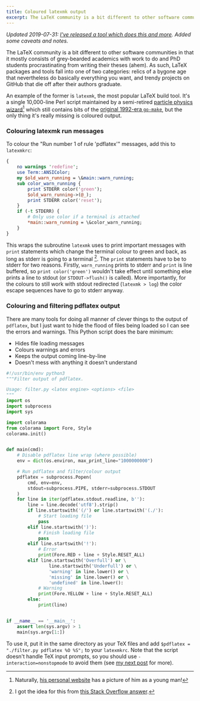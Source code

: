```yaml
---
title: Coloured latexmk output
excerpt: The LaTeX community is a bit different to other software communities in that it mostly consists of grey-bearded academics with work to do and PhD students procrastinating from writing their theses (ahem).
---
```

_Updated 2019-07-31: [I've released a tool which does this and more](/2019-07-31-quietex/).  Added some caveats and notes._

The LaTeX community is a bit different to other software communities in that it mostly consists of grey-bearded academics with work to do and PhD students procrastinating from writing their theses (ahem).
As such, LaTeX packages and tools fall into one of two categories: relics of a bygone age that nevertheless do basically everything you want, and trendy projects on GitHub that die off after their authors graduate.

An example of the former is `latexmk`, the most popular LaTeX build tool.
It's a single 10,000-line Perl script maintained by a semi-retired [particle physics wizard](https://www.phys.psu.edu/people/jcc8)[^1] which still contains bits of the [original 1992-era `go-make`](https://ctan.org/pkg/go-make), but the only thing it's really missing is coloured output.


### Colouring latexmk run messages
To colour the "Run number 1 of rule 'pdflatex'" messages, add this to `latexmkrc`:

```perl
{
    no warnings 'redefine';
    use Term::ANSIColor;
    my $old_warn_running = \&main::warn_running;
    sub color_warn_running {
        print STDERR color('green');
        $old_warn_running->(@_);
        print STDERR color('reset');
    }
    if (-t STDERR) {
        # Only use color if a terminal is attached
        *main::warn_running = \&color_warn_running;
    }
}
```

This wraps the subroutine `latexmk` uses to print important messages with `print` statements which change the terminal colour to green and back, as long as stderr is going to a terminal [^2].
The `print` statements have to be to stderr for two reasons.
Firstly, `warn_running` prints to stderr and `print` is line buffered, so `print color('green')` wouldn't take effect until something else prints a line to stdout (or `STDOUT->flush()` is called).
More importantly, for the colours to still work with stdout redirected (`latexmk > log`) the color escape sequences have to go to stderr anyway.


### Colouring and filtering pdflatex output
There are many tools for doing all manner of clever things to the output of `pdflatex`, but I just want to hide the flood of files being loaded so I can see the errors and warnings.
This Python script does the bare minimum:

* Hides file loading messages
* Colours warnings and errors
* Keeps the output coming line-by-line
* Doesn't mess with anything it doesn't understand


```python
#!/usr/bin/env python3
"""Filter output of pdflatex.

Usage: filter.py <latex engine> <options> <file>
"""
import os
import subprocess
import sys

import colorama
from colorama import Fore, Style
colorama.init()


def main(cmd):
    # Disable pdflatex line wrap (where possible)
    env = dict(os.environ, max_print_line="1000000000")

    # Run pdflatex and filter/colour output
    pdflatex = subprocess.Popen(
        cmd, env=env, 
        stdout=subprocess.PIPE, stderr=subprocess.STDOUT
    )
    for line in iter(pdflatex.stdout.readline, b''):
        line = line.decode('utf8').strip()
        if line.startswith('(/') or line.startswith('(./'):
            # Start loading file
            pass
        elif line.startswith(')'):
            # Finish loading file
            pass
        elif line.startswith('!'):
            # Error
            print(Fore.RED + line + Style.RESET_ALL)
        elif line.startswith('Overfull') or \
                line.startswith('Underfull') or \
                'warning' in line.lower() or \
                'missing' in line.lower() or \
                'undefined' in line.lower():
            # Warning
            print(Fore.YELLOW + line + Style.RESET_ALL)
        else:
            print(line)


if __name__ == '__main__':
    assert len(sys.argv) > 1
    main(sys.argv[1:])
```

To use it, put it in the same directory as your TeX files and add `$pdflatex = "./filter.py pdflatex %O %S";` to your `latexmkrc`.
Note that the script doesn't handle TeX input prompts, so you should use `-interaction=nonstopmode` to avoid them (see [my next post](/2019-07-31-quietex/) for more).


[^1]: Naturally, [his personal website](http://www.personal.psu.edu/~jcc8/index.html) has a picture of him as a young man!
[^2]: I got the idea for this from [this Stack Overflow answer](https://tex.stackexchange.com/a/406370).
